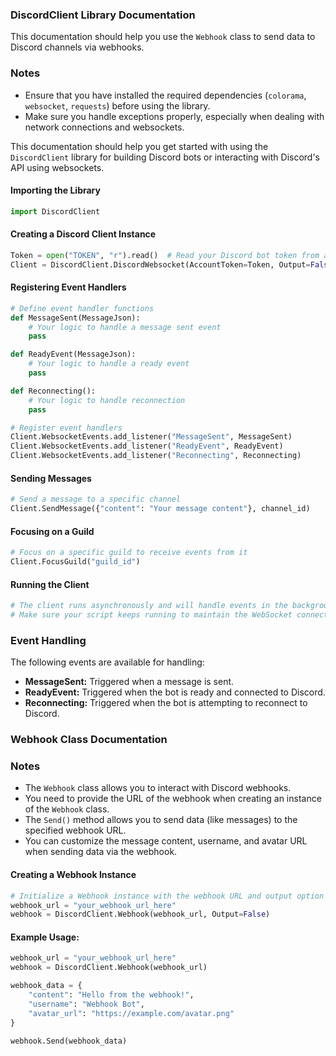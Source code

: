 ### DiscordClient Library Documentation

This documentation should help you use the `Webhook` class to send data to Discord channels via webhooks.

### Notes
- Ensure that you have installed the required dependencies (`colorama`, `websocket`, `requests`) before using the library.
- Make sure you handle exceptions properly, especially when dealing with network connections and websockets.

This documentation should help you get started with using the `DiscordClient` library for building Discord bots or interacting with Discord's API using websockets.


#### Importing the Library
```python
import DiscordClient
```

#### Creating a Discord Client Instance
```python
Token = open("TOKEN", "r").read()  # Read your Discord bot token from a file
Client = DiscordClient.DiscordWebsocket(AccountToken=Token, Output=False)
```

#### Registering Event Handlers
```python
# Define event handler functions
def MessageSent(MessageJson):
    # Your logic to handle a message sent event
    pass

def ReadyEvent(MessageJson):
    # Your logic to handle a ready event
    pass

def Reconnecting():
    # Your logic to handle reconnection
    pass

# Register event handlers
Client.WebsocketEvents.add_listener("MessageSent", MessageSent)
Client.WebsocketEvents.add_listener("ReadyEvent", ReadyEvent)
Client.WebsocketEvents.add_listener("Reconnecting", Reconnecting)
```

#### Sending Messages
```python
# Send a message to a specific channel
Client.SendMessage({"content": "Your message content"}, channel_id)
```

#### Focusing on a Guild
```python
# Focus on a specific guild to receive events from it
Client.FocusGuild("guild_id")
```

#### Running the Client
```python
# The client runs asynchronously and will handle events in the background
# Make sure your script keeps running to maintain the WebSocket connection
```

### Event Handling
The following events are available for handling:

- **MessageSent:** Triggered when a message is sent.
- **ReadyEvent:** Triggered when the bot is ready and connected to Discord.
- **Reconnecting:** Triggered when the bot is attempting to reconnect to Discord.


### Webhook Class Documentation

### Notes
- The `Webhook` class allows you to interact with Discord webhooks.
- You need to provide the URL of the webhook when creating an instance of the `Webhook` class.
- The `Send()` method allows you to send data (like messages) to the specified webhook URL.
- You can customize the message content, username, and avatar URL when sending data via the webhook.

#### Creating a Webhook Instance
```python
# Initialize a Webhook instance with the webhook URL and output option
webhook_url = "your_webhook_url_here"
webhook = DiscordClient.Webhook(webhook_url, Output=False)
```

#### Example Usage:
```python
webhook_url = "your_webhook_url_here"
webhook = DiscordClient.Webhook(webhook_url)

webhook_data = {
    "content": "Hello from the webhook!",
    "username": "Webhook Bot",
    "avatar_url": "https://example.com/avatar.png"
}

webhook.Send(webhook_data)
```
